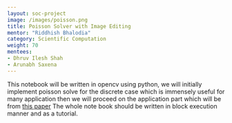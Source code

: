 ```yaml
---
layout: soc-project
image: /images/poisson.png
title: Poisson Solver with Image Editing
mentor: "Riddhish Bhalodia"
category: Scientific Computation
weight: 70
mentees:
- Dhruv Ilesh Shah
- Arunabh Saxena 
---
```


This notebook will be written in opencv using python, we will initially implement poisson solve for the discrete case which is immensely useful for many application then we will proceed on the application part which will be from <a href="https://www.cs.jhu.edu/~misha/Fall07/Papers/Perez03.pdf">this paper</a>
The whole note book should be written in block execution manner and as a tutorial.